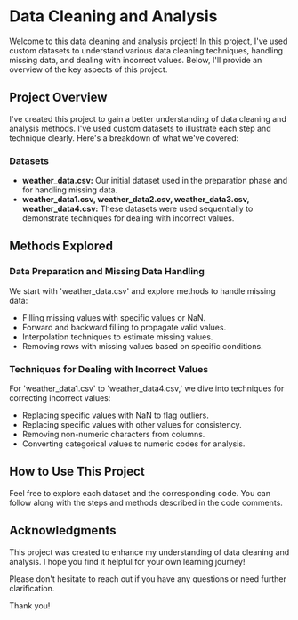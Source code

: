 # Data Cleaning and Analysis

Welcome to this data cleaning and analysis project! In this project, I've used custom datasets to understand various data cleaning techniques, handling missing data, and dealing with incorrect values. Below, I'll provide an overview of the key aspects of this project.

## Project Overview

I've created this project to gain a better understanding of data cleaning and analysis methods. I've used custom datasets to illustrate each step and technique clearly. Here's a breakdown of what we've covered:

### Datasets

- **weather_data.csv:** Our initial dataset used in the preparation phase and for handling missing data.
- **weather_data1.csv, weather_data2.csv, weather_data3.csv, weather_data4.csv:** These datasets were used sequentially to demonstrate techniques for dealing with incorrect values.

## Methods Explored

### Data Preparation and Missing Data Handling

We start with 'weather_data.csv' and explore methods to handle missing data:

- Filling missing values with specific values or NaN.
- Forward and backward filling to propagate valid values.
- Interpolation techniques to estimate missing values.
- Removing rows with missing values based on specific conditions.

### Techniques for Dealing with Incorrect Values

For 'weather_data1.csv' to 'weather_data4.csv,' we dive into techniques for correcting incorrect values:

- Replacing specific values with NaN to flag outliers.
- Replacing specific values with other values for consistency.
- Removing non-numeric characters from columns.
- Converting categorical values to numeric codes for analysis.

## How to Use This Project

Feel free to explore each dataset and the corresponding code. You can follow along with the steps and methods described in the code comments.

## Acknowledgments

This project was created to enhance my understanding of data cleaning and analysis. I hope you find it helpful for your own learning journey!

Please don't hesitate to reach out if you have any questions or need further clarification.

Thank you!
